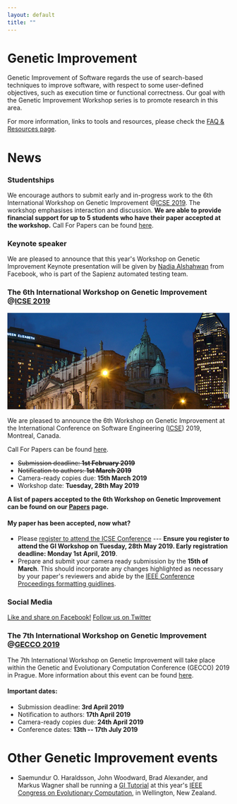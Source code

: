 ```yaml
---
layout: default
title: "" 
---
```


# Genetic Improvement

Genetic Improvement of Software regards the use of search-based techniques to improve software, with respect to some user-defined objectives, such as execution time or functional correctness. Our goal with the Genetic Improvement Workshop series is to promote research in this area. 

For more information, links to tools and resources, please check the [FAQ & Resources page](./faq.html).

# News

### **Studentships**

We encourage authors to submit early and in-progress work to the 6th International Workshop on Genetic Improvement  @[ICSE 2019](http://2019.icse-conferences.org). The workshop emphasises interaction and discussion. **We are able to provide financial support for up to 5 students who have their paper accepted at the workshop.** Call For Papers can be found [here](http://geneticimprovementofsoftware.com/cfp.html).

### **Keynote speaker**

We are pleased to announce that this year's Workshop on Genetic Improvement Keynote presentation will be given by [Nadia Alshahwan](http://geneticimprovementofsoftware.com/keynote.html) from Facebook, who is part of the Sapienz automated testing team.

### **The 6th International Workshop on Genetic Improvement @[ICSE 2019](http://2019.icse-conferences.org)**

![](./misc_images/icse2019.jpg)

We are pleased to announce the 6th Workshop on Genetic Improvement at the International Conference on Software Engineering ([ICSE](https://conf.researchr.org/home/icse-2019)) 2019, Montreal, Canada.

Call For Papers can be found [here](http://geneticimprovementofsoftware.com/cfp.html).

* ~~Submission deadline: **1st February 2019**~~
* ~~Notification to authors: **1st March 2019**~~
* Camera-ready copies due: **15th March 2019**
* Workshop date: **Tuesday, 28th May 2019**

**A list of papers accepted to the 6th Workshop on Genetic Improvement can be found on our [Papers](./papers.html) page.**

#### **My paper has been accepted, now what?**

* Please [register to attend the ICSE Conference](https://2019.icse-conferences.org/attending/registration) --- **Ensure you register to attend the GI Workshop on Tuesday, 28th May 2019. Early registration deadline: Monday 1st April, 2019**.
* Prepare and submit your camera ready submission by the **15th of March**. This should incorporate any changes highlighted as necessary by your paper's reviewers and abide by the [IEEE Conference Proceedings formatting guidlines](http://www.ieee.org/conferences_events/conferences/publishing/templates.html).

### **Social Media**

[Like and share on Facebook!](https://www.facebook.com/groups/softengcom/permalink/10161087425460184/)
[Follow us on Twitter](https://twitter.com/GI2019ICSE)

### **The 7th International Workshop on Genetic Improvement @[GECCO 2019](https://gecco-2019.sigevo.org/index.html/HomePage)**

The 7th International Workshop on Genetic Improvement will take place within the Genetic and Evolutionary Computation Conference (GECCO) 2019 in Prague. More information about this event can be found [here](https://workshop07.gi-workshops.org/).

#### Important dates:
* Submission deadline: **3rd April 2019**                        
* Notification to authors: **17th April 2019**                       
* Camera-ready copies due: **24th April 2019**                          
* Conference dates: **13th -- 17th July 2019**  

# Other Genetic Improvement events

* Saemundur O. Haraldsson, John Woodward, Brad Alexander, and Markus Wagner shall be running a [GI Tutorial](http://cec2019.org/programs/tutorials.html#cec-16) at this year's [IEEE Congress on Evolutionary Computation](http://cec2019.org/index.html), in Wellington, New Zealand.
